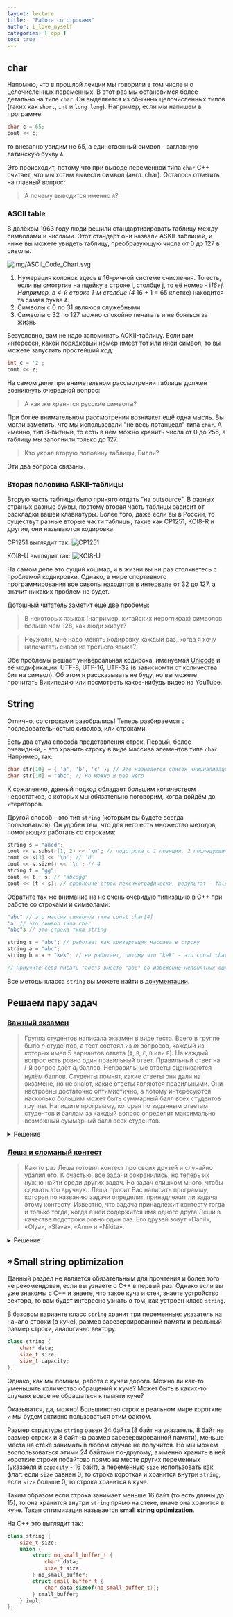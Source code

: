 ```yaml
---
layout: lecture
title:  "Работа со строками"
author: i_love_myself
categories: [ cpp ]
toc: true
---
```


## char

Напомню, что в прошлой лекции мы говорили в том числе и о целочисленных переменных. В этот раз мы остановимся более детально на типе ``char``. Он выделяется из обычных целочисленных типов (таких как ``short``, ``int`` и ``long long``). Например, если мы напишем в программе:

```c++
char c = 65;
cout << c;
```

то внезапно увидим не 65, а единственный символ - заглавную латинскую букву ``A``.

Это происходит, потому что при выводе переменной типа ``char`` С++ считает, что мы хотим вывести символ (англ. char). Осталось ответить на главный вопрос:

> А почему выводится именно ``A``?

### ASCII table

В далёком 1963 году люди решили стандартизировать таблицу между символами и числами. Этот стандарт они назвали ASKII-таблицей, и ниже вы можете увидеть таблицу, преобразующую числа от 0 до 127 в сиволы.

![img/ASCII_Code_Chart.svg](img/ASCII_Code_Chart.svg)

1. Нумерация колонок здесь в 16-ричной системе счисления. То есть, если вы смотртие на яцейку в строке i, столбце j, то её номер - i*16+j. Например, в 4-й строке 1-м столбце (4* 16 + 1 = 65 клетке) находится та самая буква ``A``.
2. Символы с 0 по 31 являюся служебными
3. Символы с 32 по 127 можно спокойно печатать и не бояться за жизнь

Безусловно, вам не надо запоминать ACKII-таблицу. Если вам интересен, какой порядковый номер имеет тот или иной символ, то вы можете запустить простейший код:

```c++
int c = 'z';
cout << z;
```

На самом деле при вниметельном рассмотрении таблицы должен возникнуть очередной вопрос:

> А как же хранятся русские символы?

При более внимательном рассмотрении возниакет ещё одна мысль. Вы могли заметить, что мы использовали "не весь потанцеал" типа ``char``. А именно, тип 8-битный, то есть в нем можно хранить числа от 0 до 255, а таблицу мы заполнили только до 127.

> Кто украл вторую половину таблицы, Билли?

Эти два вопроса связаны.

### Вторая половина ASKII-таблицы

Вторую часть таблицы было принято отдать "на outsource". В разных страных разные буквы, поэтому вторая часть таблицы зависит от раскладки вашей клавиатуры. Более того, даже если вы в России, то существут разные вторые части таблицы, такие как CP1251, KOI8-R и другие, они называются кодировка.

CP1251 выглядит так:
![CP1251](https://upload.wikimedia.org/wikipedia/commons/2/2a/Windows-1251-upper-half.gif?uselang=ru)

KOI8-U выглядит так:
![KOI8-U](https://cf.ppt-online.org/files/slide/c/cjROWq78doB23xePwzHUuZlLAmDn9k1KFQNhSE/slide-5.jpg)

На самом деле это сущий кошмар, и в жизни вы ни раз столкнетесь с проблемой кодикровки. Однако, в мире спортивного программирования все сиволы находятся в интервале от 32 до 127, а значит никаких проблем не будет.

Дотошный читатель заметит ещё две пробемы:

> В некоторых языках (например, китайских иероглифах) символов больше чем 128, как люди живут?

> Неужели, мне надо менять кодировку каждый раз, когда я хочу напечатать сивол из третьего языка?

Обе проблемы решает универсальная кодирока, именуемая [Unicode](https://ru.wikipedia.org/wiki/%D0%AE%D0%BD%D0%B8%D0%BA%D0%BE%D0%B4) и её модификации: UTF-8, UTF-16, UTF-32 (в зависиомти от количества бит на символ). Об этом я рассказывать не буду, но вы можете прочитать Википедию или посмотреть какое-нибудь видео на YouTube.

## String

Отлично, со строками разобрались! Теперь разбираемся с последовательностью сиволов, или строками.

Есть два ~~стула~~ способа представления строк. Первый, более очевидный, - это хранить строку в виде массива элементов типа ``char``. Например, так:

```cpp
char str[10] = { 'a', 'b', 'c' }; // Это называется список инициализации
char str[10] = "abc"; // Но можно и без него
```

К сожалению, данный подход обладает большим количеством недостатков, о которых мы обязательно поговорим, когда дойдём до итераторов.

Другой способ - это тип ``string`` (которым вы будете всегда пользоваться). Он удобен тем, что для него есть множество методов, помогающих работать со строками:

```cpp
string s = "abcd";
cout << s.substr(1, 2) << '\n'; // подстрока с 1 позиции, 2 последующих символа - "bc"
cout << s[3] << '\n'; // 'd'
cout << s.size() << '\n'; // 4
string t = "gg";
cout << t + s; // "abcdgg"
cout << (t < s); // сравнение строк лексикографически, результат - false, выведется 0
```

Обратите так же внимание на не очень очевидую типизацию в C++ при работе со строками и символами:

```cpp
"abc" // это массив символов типа const char[4]
'a' // это символ типа char
"abc"s // это строка типа string

string s = "abc"; // работает как конвертация массива в строку
string a = "abc";
string b = a + "kek"; // не работает, потому что "kek" - это const char[4], а не string

// Приучите себя писать "abc"s вместо "abc" во избежение непонятных ошибок
```

Все методы класса ``string`` вы можете найти в [документации](https://en.cppreference.com/w/cpp/string/basic_string).

## Решаем пару задач

### [Важный экзамен](https://codeforces.com/contest/1201/problem/A)

> Группа студентов написала экзамен в виде теста. Всего в группе было $n$ студентов, а тест состоял из $m$ вопросов, каждый из которых имел $5$ вариантов ответа (`A`, `B`, `C`, `D` или `Е`). На каждый вопрос есть ровно один правильный ответ. Правильный ответ на $i$-й вопрос даёт $a_i$ баллов. Неправильные ответы оцениваются нулём баллов.
> Студенты помнят, какие ответы они дали на экзамене, но не знают, какие ответы являются правильными. Они настроены достаточно оптимистично, а потому интересуются насколько большим может быть суммарный балл всех студентов группы.
> Напишите программу, которая по заданным ответам студентов и баллам за каждый вопрос определит максимально возможный суммарный балл всех студентов.

<details markdown="1">

<summary>Решение</summary>

Не сложно заметить, что максимальный суммарный балл будет достигнут в случае, когда правильный ответ на вопрос номер $k$ дало больше всего студентов. Таким образом, для каждого вопроса надо найти максмиальное количество студентов, которое ответило одинаково.

```cpp
#include <iostream>
#include <string>
#include <vector>

using namespace std;

int main() {
    int n, m;
    cin >> n >> m;
  
    vector<vector<int>> count(m, vector<int>(5)); // массив размера M x 5, заполнен изначально нулями
    for (int i = 0; i < n; ++i) { // читаем все строки
        string s;
        cin >> s;
        for (int j = 0; j < m; ++j) {
            count[j][s[j] - 'A']++; // заполняем количество встречаемости ответа s[j] на вопрос j
        }
    }

    vector<int> a(m);
    for (int i = 0; i < m; ++i) { // читаем a
        cin >> a[i];
    }

    int ans = 0;
    for (int i = 0; i < m; ++i) { // перебираем вопросы
        int mx = 0;
        for (int j = 0; j < 5; ++j) { // ищем максимальную встречаемость на вопрос номер i
            if (count[i][j] > mx)
                mx = count[i][j];
        }
        ans += mx * a[i]; // добавляем максимум к ответу
    }
    cout << ans;
}
```

</details>

### [Леша и сломаный контест](https://codeforces.com/contest/877/problem/A)

> Как-то раз Леша готовил контест про своих друзей и случайно удалил его. К счастью, все задачи сохранились, но теперь их нужно найти среди других задач.
> Но задач слишком много, чтобы сделать это вручную. Леша просит Вас написать программу, которая по названию задачи определит, принадлежит ли задача этому контесту.
>Известно, что задача принадлежит контесту тогда и только тогда, когда в ней содержится имя одного друга Леши в качестве подстроки ровно один раз. Его друзей зовут «Danil», «Olya», «Slava», «Ann» и «Nikita».

<details markdown="1">

<summary>Решение</summary>

Данная задача исключительно на работу со строками. Можно пользоваться substr, можно вспомнить о find и rfind. Остановимся на первом варианте:

```cpp
#include <iostream>
#include <string>
#include <vector>

using namespace std;

int main() {
    string s;
    cin >> s;

    bool has_elier_name = false;
    int n = s.size();

    vector<string> friends = { "Danil", "Olya", "Slava", "Ann", "Nikita" }; // Да, у вектора тоже есть список инициализации

    for (int i = 0; i < n; ++i) {
        for (int j = 0; j < friends.size(); ++j) {
            if (s.substr(i, friends[j].size()) == friends[j]) { // если подстрока равна j-му имени
                if (has_elier_name) { // это не первое вхождение
                    cout << "NO";
                    return 0; // завершить программу (работает только внутри main)
                }
                else {
                    has_elier_name = true;
                }
            }
        }
    }

    if (has_elier_name)
        cout << "YES";
    else
        cout << "NO";
}
```

</details>

## *Small string optimization

Данный раздел не является обязательным для прочтения и более того не рекомендован, если вы узнаете о C++ в первый раз. Однако если вы уже знакомы с C++ и знаете, что такое куча и стек, знаете устройство вектора, то вам будет интересно узнать о том, как устроен класс `string`.

В базовом варианте класс `string` хранит три переменные: указатель на начало строки (в куче), размер зарезервированной памяти и реальный размер строки, аналогично вектору:

```cpp
class string {
    char* data;
    size_t size;
    size_t capacity;
};
```

Однако, как мы помним, работа с кучей дорога. Можно ли как-то уменьшить количество обращений к куче? Может быть в каких-то случаях вовсе не обращаться к памяти куче?

Оказыватся, да, можно! Большинство строк в реальном мире короткие и мы будем активно пользоваться этим фактом.

Размер структуры `string` равен 24 байта (8 байт на указатель, 8 байт на размер строки и 8 байт на размер зарезервированной памяти), меньше места на стеке занимать в любом случае не получится. Но мы можем воспользоваться этими 24 байтами по-другому, а именно хранить в ней короткие строки побайтово прямо на месте других переменных (указаеля и `capacity` - 16 байт), а переменную `size` использовать как флаг: если `size` равнен 0, то строка короткая и хранится внутри `string`, если `size` больше 0, то строка хранится в куче.

Таким образом если строка занимает меньше 16 байт (то есть длины до 15), то она хранится внутри `string` прямо на стеке, иначе она хранится в куче. Такая оптимизация называется __small string optimization__.

На C++ это выглядит так:

```cpp
class string {
    size_t size;
    union {
        struct no_small_buffer_t {
            char* data;
            size_t size;
        } no_small_buffer;
        struct small_buffer_t {
            char data[sizeof(no_small_buffer_t)];
        } small_buffer;
    } impl;
};
```
